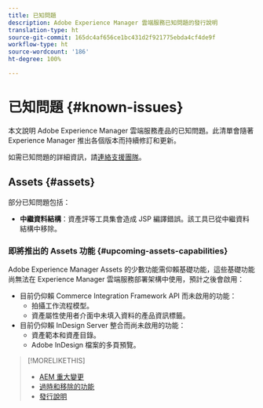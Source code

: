 ```yaml
---
title: 已知問題
description: Adobe Experience Manager 雲端服務已知問題的發行說明
translation-type: ht
source-git-commit: 165dc4af656ce1bc431d2f921775ebda4cf4de9f
workflow-type: ht
source-wordcount: '186'
ht-degree: 100%

---
```



# 已知問題 {#known-issues}

本文說明 Adobe Experience Manager 雲端服務產品的已知問題。此清單會隨著 Experience Manager 推出各個版本而持續修訂和更新。

如需已知問題的詳細資訊，請[連絡支援團隊](https://helpx.adobe.com/tw/support/experience-manager.html)。

<!-- 
## Platform {#platform}

## Sites {#sites}
-->

## Assets {#assets}

<!-- Jira label: assets-cloud-known-issues -->

部分已知問題包括：

* **中繼資料結構**：資產評等工具集會造成 JSP 編譯錯誤。該工具已從中繼資料結構中移除。<!-- CQ-4282865, CQ-4284633 -->

### 即將推出的 Assets 功能 {#upcoming-assets-capabilities}

Adobe Experience Manager Assets 的少數功能需仰賴基礎功能，這些基礎功能尚無法在 Experience Manager 雲端服務部署架構中使用，預計之後會啟用：

* 目前仍仰賴 Commerce Integration Framework API 而未啟用的功能：
   * 拍攝工作流程模型。
   * 資產屬性使用者介面中未填入資料的產品資訊標籤。
* 目前仍仰賴 InDesign Server 整合而尚未啟用的功能：
   * 資產範本和資產目錄。
   * Adobe InDesign 檔案的多頁預覽。

>[!MORELIKETHIS]
>
>* [AEM 重大變更](aem-cloud-changes.md)
>* [過時和移除的功能](deprecated-removed-features.md)
>* [發行說明](home.md)

